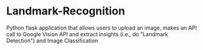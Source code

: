 # Landmark-Recognition
Python flask application that allows users to upload an image, makes an API call to Google Vision API and extract insights (i.e., do "Landmark Detection") and Image Classification
